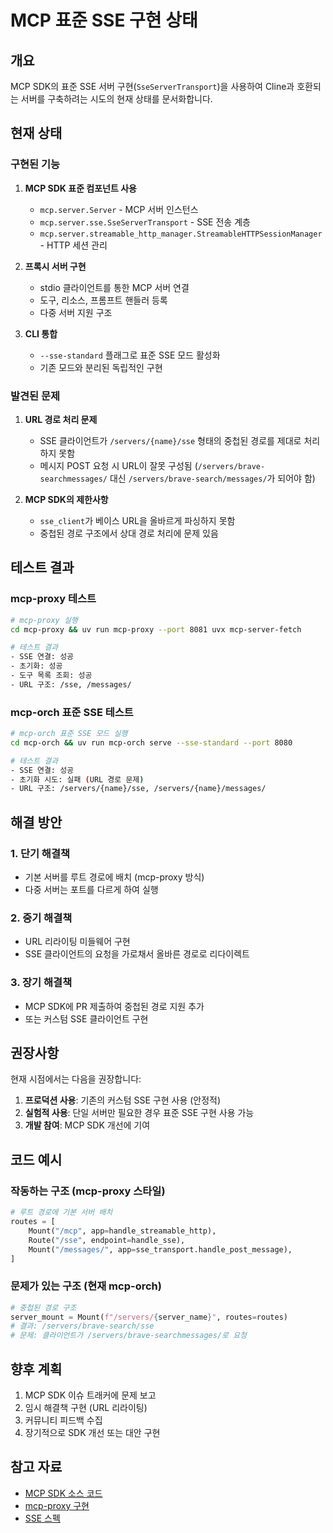 # MCP 표준 SSE 구현 상태

## 개요

MCP SDK의 표준 SSE 서버 구현(`SseServerTransport`)을 사용하여 Cline과 호환되는 서버를 구축하려는 시도의 현재 상태를 문서화합니다.

## 현재 상태

### 구현된 기능

1. **MCP SDK 표준 컴포넌트 사용**
   - `mcp.server.Server` - MCP 서버 인스턴스
   - `mcp.server.sse.SseServerTransport` - SSE 전송 계층
   - `mcp.server.streamable_http_manager.StreamableHTTPSessionManager` - HTTP 세션 관리

2. **프록시 서버 구현**
   - stdio 클라이언트를 통한 MCP 서버 연결
   - 도구, 리소스, 프롬프트 핸들러 등록
   - 다중 서버 지원 구조

3. **CLI 통합**
   - `--sse-standard` 플래그로 표준 SSE 모드 활성화
   - 기존 모드와 분리된 독립적인 구현

### 발견된 문제

1. **URL 경로 처리 문제**
   - SSE 클라이언트가 `/servers/{name}/sse` 형태의 중첩된 경로를 제대로 처리하지 못함
   - 메시지 POST 요청 시 URL이 잘못 구성됨 (`/servers/brave-searchmessages/` 대신 `/servers/brave-search/messages/`가 되어야 함)

2. **MCP SDK의 제한사항**
   - `sse_client`가 베이스 URL을 올바르게 파싱하지 못함
   - 중첩된 경로 구조에서 상대 경로 처리에 문제 있음

## 테스트 결과

### mcp-proxy 테스트
```bash
# mcp-proxy 실행
cd mcp-proxy && uv run mcp-proxy --port 8081 uvx mcp-server-fetch

# 테스트 결과
- SSE 연결: 성공
- 초기화: 성공
- 도구 목록 조회: 성공
- URL 구조: /sse, /messages/
```

### mcp-orch 표준 SSE 테스트
```bash
# mcp-orch 표준 SSE 모드 실행
cd mcp-orch && uv run mcp-orch serve --sse-standard --port 8080

# 테스트 결과
- SSE 연결: 성공
- 초기화 시도: 실패 (URL 경로 문제)
- URL 구조: /servers/{name}/sse, /servers/{name}/messages/
```

## 해결 방안

### 1. 단기 해결책
- 기본 서버를 루트 경로에 배치 (mcp-proxy 방식)
- 다중 서버는 포트를 다르게 하여 실행

### 2. 중기 해결책
- URL 리라이팅 미들웨어 구현
- SSE 클라이언트의 요청을 가로채서 올바른 경로로 리다이렉트

### 3. 장기 해결책
- MCP SDK에 PR 제출하여 중첩된 경로 지원 추가
- 또는 커스텀 SSE 클라이언트 구현

## 권장사항

현재 시점에서는 다음을 권장합니다:

1. **프로덕션 사용**: 기존의 커스텀 SSE 구현 사용 (안정적)
2. **실험적 사용**: 단일 서버만 필요한 경우 표준 SSE 구현 사용 가능
3. **개발 참여**: MCP SDK 개선에 기여

## 코드 예시

### 작동하는 구조 (mcp-proxy 스타일)
```python
# 루트 경로에 기본 서버 배치
routes = [
    Mount("/mcp", app=handle_streamable_http),
    Route("/sse", endpoint=handle_sse),
    Mount("/messages/", app=sse_transport.handle_post_message),
]
```

### 문제가 있는 구조 (현재 mcp-orch)
```python
# 중첩된 경로 구조
server_mount = Mount(f"/servers/{server_name}", routes=routes)
# 결과: /servers/brave-search/sse
# 문제: 클라이언트가 /servers/brave-searchmessages/로 요청
```

## 향후 계획

1. MCP SDK 이슈 트래커에 문제 보고
2. 임시 해결책 구현 (URL 리라이팅)
3. 커뮤니티 피드백 수집
4. 장기적으로 SDK 개선 또는 대안 구현

## 참고 자료

- [MCP SDK 소스 코드](https://github.com/anthropics/model-context-protocol)
- [mcp-proxy 구현](https://github.com/sparfenyuk/mcp-proxy)
- [SSE 스펙](https://html.spec.whatwg.org/multipage/server-sent-events.html)
